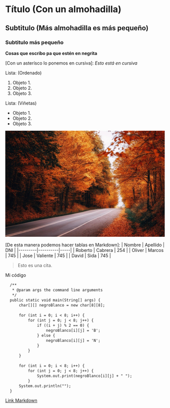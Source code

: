 <!--Con las almohadillas podemos poner títulos y subtítulos, a menos almohadillas más título es-->
# Título (Con un almohadilla)
## Subtitulo (Más almohadilla es más pequeño)
### Subtitulo más pequeño

<!--Con dos asteríscos para poner lo en negrita a los dos lados-->
**Cosas que escribo pa que estén en negrita**

[Con un asterísco lo ponemos en cursiva]:
*Esto está en cursiva*

<!--Creamos listas ordenadas, con números romanos, por orden alfabético, etc.-->
Lista: (Ordenado)
1. Objeto 1.
2. Objeto 2.
3. Objeto 3.

<!--Creamos una lista si que importe el orden y pudes usar +, -, etc.-->
Lista: (Viñetas)
- Objeto 1.
- Objeto 2.
- Objeto 3.

<!--Para poder subir una foto primero tenemos que guardarla dentro de github, y poner la ruta del propio porgrama-->
![Imagen al azar](forest-8371211_1280.jpg)

[De esta manera podemos hacer tablas en Markdown]:
| Nombre  | Apellido | DNI |
|---------|----------|-----|
| Roberto | Cabrera  | 254 |
| Oliver  | Marcos   | 745 |
| Jose    | Valiente | 745 |
| David   | Sida     | 745 |

<!--Es una manera de colocar información útil y que resalte.-->
>Esto es una cita.

<!--Sirve para poder enseñar código de una manera más elegante.-->
Mi código

      /**
       * @param args the command line arguments
       */
      public static void main(String[] args) {
          char[][] negroBlanco = new char[8][8];

          for (int i = 0; i < 8; i++) {
              for (int j = 0; j < 8; j++) {
                  if ((i + j) % 2 == 0) {
                      negroBlanco[i][j] = 'B';
                  } else {
                      negroBlanco[i][j] = 'N';
                  }
              }
          }

          for (int i = 0; i < 8; i++) {
              for (int j = 0; j < 8; j++) {
                  System.out.print(negroBlanco[i][j] + " ");
              }
          System.out.println("");
      }
<!--De esta manera podemos colocar links, a fuera de nuestra página.-->
[Link Markdown](https://www.markdownguide.org/basic-syntax/)
      
